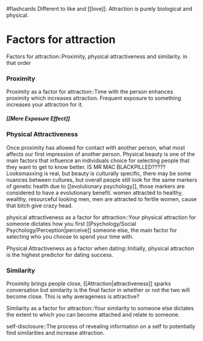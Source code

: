 #flashcards 
Different to like and [[love]]. Attraction is purely biological and physical. 
# Factors for attraction
Factors for attraction::Proximity, physical attractiveness and similarity. in that order
<!--SR:!2023-11-17,10,252-->
### Proximity
Proximity as a factor for attraction::Time with the person enhances proximity which increases attraction. Frequent exposure to something increases your attraction for it.
<!--SR:!2023-11-08,4,272-->
##### [[Mere Exposure Effect]]
### Physical Attractiveness
Once proximity has allowed for contact with another person, what most affects our first impression of another person. Physical beauty is one of the main factors that influence an individuals choice for selecting people that they want to get to know better. IS MR MAC BLACKPILLED????? Looksmaxxing is real, but beauty is culturally specific, there may be some nuances between cultures, but overall people still look for the same markers of genetic health due to [[evolutionary psychology]], those markers are considered to have a evolutionary benefit. women attracted to healthy, wealthy, resourceful looking men, men are attracted to fertile women, cause that bitch give crazy head. 

physical attractiveness as a factor for attraction::Your physical attraction for someone dictates how you first [[Psychology/Social Psychology/Perception|perceive]] someone else, the main factor for selecting who you choose to spend your time with.
<!--SR:!2023-11-08,4,270-->

Physical Attractiveness as a factor when dating::Initially, physical attraction is the highest predictor for dating success.
<!--SR:!2023-11-10,3,256-->
### Similarity
Proximity brings people close, [[Attraction|attractiveness]] sparks conversation but similarity is the final factor in whether or not the two will become close. This is why averageness is attractive?

Similarity as a factor for attraction::Your similarity to someone else dictates the extent to which you can become attached and relate to someone.
<!--SR:!2023-11-16,10,270-->
self-disclosure::The process of revealing information on a self to potentially find similarities and increase attraction.
<!--SR:!2023-11-10,3,256-->